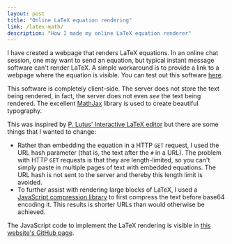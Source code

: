 ```yaml
---
layout: post
title: "Online LaTeX equation rendering"
link: /latex-math/
description: "How I made my online LaTeX equation renderer"
---
```


I have created a webpage that renders LaTeX equations. In an online chat session, one may want to send an equation, but typical instant message software can't render LaTeX. A simple workaround is to provide a link to a webpage where the equation is visible. You can test out this software [here](/latex-math/).

This software is completely client-side. The server does not store the text being rendered, in fact, the server does not even *see* the text being rendered. The excellent [MathJax](http://www.mathjax.org/) library is used to create beautiful typography.

This was inspired by [P. Lutus' Interactive LaTeX editor](http://arachnoid.com/latex/) but there are some things that I wanted to change:

* Rather than embedding the equation in a HTTP `GET` request, I used the URL hash parameter (that is, the text after the `#` in a URL). The problem with HTTP `GET` requests is that they are length-limited, so you can't simply paste in multiple pages of text with embedded equations. The URL hash is not sent to the server and thereby this length limit is avoided.
* To further assist with rendering large blocks of LaTeX, I used a [JavaScript compression library](http://pieroxy.net/blog/pages/lz-string/index.html) to first compress the text before base64 encoding it. This results is shorter URLs than would otherwise be achieved.

The JavaScript code to implement the LaTeX rendering is visible in [this website's GitHub page](https://raw.github.com/bronsonp/bronson.philippa.fm/master/_pages/latex-math.md).
